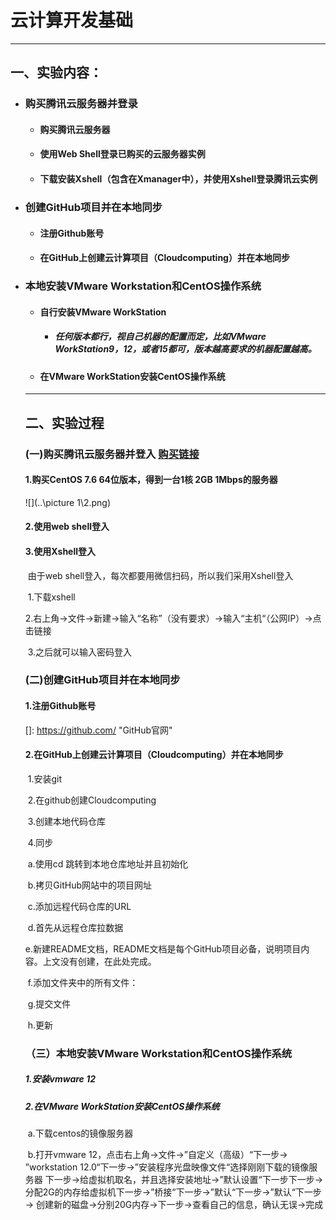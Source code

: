 #  云计算开发基础

---

## 一、实验内容：

- ### 购买腾讯云服务器并登录

  - #### 购买腾讯云服务器

  - #### 使用Web Shell登录已购买的云服务器实例

  - #### 下载安装Xshell（包含在Xmanager中），并使用Xshell登录腾讯云实例

- ### 创建GitHub项目并在本地同步

  - #### 注册Github账号

  - #### 在GitHub上创建云计算项目（Cloudcomputing）并在本地同步

- ### 本地安装VMware Workstation和CentOS操作系统

  - #### 自行安装VMware WorkStation 

    - ##### 任何版本都行，视自己机器的配置而定，比如VMware WorkStation9，12，或者15都可，版本越高要求的机器配置越高。

  - #### 在VMware WorkStation安装CentOS操作系统

  ---

  ## 二、实验过程

  ### (一)购买腾讯云服务器并登入  [购买链接](https://cloud.tencent.com/act/campus?fromSource=gwzcw.2432687.2432687.2432687&amp;utm_medium=cpc&amp;utm_id=gwzcw.2432687.2432687.2432687)

  

  #### 	1.购买CentOS 7.6 64位版本，得到一台1核 2GB 1Mbps的服务器

  ![](..\picture 1\2.png)

  #### 	2.使用web shell登入

  

  

  #### 	3.使用Xshell登入

  ​		  由于web shell登入，每次都要用微信扫码，所以我们采用Xshell登入

  ​            1.下载xshell

  ​            2.右上角→文件→新建→输入“名称”（没有要求）→输入“主机“（公网IP）→点击链接

  ​            3.之后就可以输入密码登入

  ### (二)创建GitHub项目并在本地同步

  #### 1.注册Github账号

  []: https://github.com/	"GitHub官网"

  #### 2.在GitHub上创建云计算项目（Cloudcomputing）并在本地同步

  ​	1.安装git

  ​	2.在github创建Cloudcomputing

  ​	3.创建本地代码仓库

  ​	4.同步

  ​		a.使用cd 跳转到本地仓库地址并且初始化

  ​		b.拷贝GitHub网站中的项目网址

  ​		c.添加远程代码仓库的URL

  ​		d.首先从远程仓库拉数据

  ​		e.新建README文档，README文档是每个GitHub项目必备，说明项目内容。上文没有创建，在此处完成。

  ​		f.添加文件夹中的所有文件：

  ​		g.提交文件

  ​		h.更新

  ### （三）本地安装VMware Workstation和CentOS操作系统

  ##### 	1.安装vmware 12

  ##### 	2.在VMware WorkStation安装CentOS操作系统

  ​		a.下载centos的镜像服务器

  ​		b.打开vmware 12，点击右上角→文件→”自定义（高级）“下一步→ ”workstation 12.0“下一步→”安装程序光盘映像文件“选择刚刚下载的镜像服务器 下一步→给虚拟机取名，并且选择安装地址→”默认设置“下一步下一步→分配2G的内存给虚拟机下一步→”桥接“下一步→”默认“下一步→”默认“下一步→ 创建新的磁盘→分别20G内存→下一步→查看自己的信息，确认无误→完成



